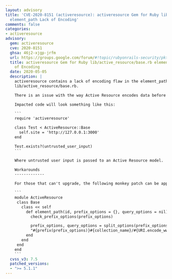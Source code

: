 ```yaml
---
layout: advisory
title: 'CVE-2020-8151 (activeresource): activeresource Gem for Ruby lib/active_resource/base.rb
  element_path Lack of Encoding'
comments: false
categories:
- activeresource
advisory:
  gem: activeresource
  cve: 2020-8151
  ghsa: 46j2-xjgp-jrfm
  url: https://groups.google.com/forum/#!topic/rubyonrails-security/pktoF4VmiM8
  title: activeresource Gem for Ruby lib/active_resource/base.rb element_path Lack
    of Encoding
  date: 2020-05-05
  description: |
    activeresource contains a lack of encoding flaw in the element_path function of
    lib/active_resource/base.rb.

    There is an issue with the way Active Resource encodes data before querying the back end server.  This encoding mechanism can allow specially crafted requests to possibly access data that may not be expected.

    Impacted code will look something like this:

    ```
    require 'activeresource'

    class Test < ActiveResource::Base
      self.site = 'http://127.0.0.1:3000'
    end

    Test.exists?(untrusted_user_input)
    ```

    Where untrusted user input is passed to an Active Resource model.  Specially crafted untrusted input can cause Active Resource to access data in an unexpected way and possibly leak information.

    Workarounds
    -------------

    For those that can't upgrade, the following monkey patch can be applied:

    ```
    module ActiveResource
     class Base
       class << self
         def element_path(id, prefix_options = {}, query_options = nil)
           check_prefix_options(prefix_options)

           prefix_options, query_options = split_options(prefix_options) if query_options.nil?
           "#{prefix(prefix_options)}#{collection_name}/#{URI.encode_www_form_component(id.to_s)}#{format_extension}#{query_string(query_options)}"
         end
       end
     end
    end
    ```
  cvss_v3: 7.5
  patched_versions:
  - ">= 5.1.1"
---
```

